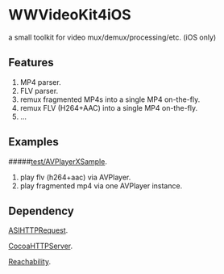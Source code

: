 WWVideoKit4iOS
================

a small toolkit for video mux/demux/processing/etc. (iOS only)

Features
--------
1. MP4 parser.
2. FLV parser.
3. remux fragmented MP4s into a single MP4 on-the-fly.
4. remux FLV (H264+AAC) into a single MP4 on-the-fly.
5. ...

Examples
-------
#####[test/AVPlayerXSample](https://github.com/henern/WWVideoKit4iOS/tree/master/test/AVPlayerXSample).
1. play flv (h264+aac) via AVPlayer.
2. play fragmented mp4 via one AVPlayer instance.


Dependency
----------
[ASIHTTPRequest](http://allseeing-i.com/ASIHTTPRequest/).

[CocoaHTTPServer](https://github.com/robbiehanson/CocoaHTTPServer).

[Reachability](https://github.com/tonymillion/Reachability).


